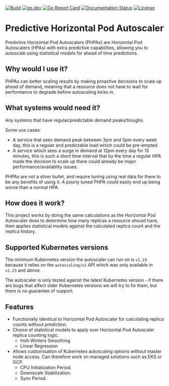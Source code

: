 [![Build](https://github.com/syswe/predictive-horizontal-pod-autoscaler/workflows/main/badge.svg)](https://github.com/syswe/predictive-horizontal-pod-autoscaler/actions)
[![go.dev](https://img.shields.io/badge/go.dev-reference-007d9c?logo=go&logoColor=white&style=flat)](https://pkg.go.dev/github.com/syswe/predictive-horizontal-pod-autoscaler)
[![Go Report Card](https://goreportcard.com/badge/github.com/syswe/predictive-horizontal-pod-autoscaler)](https://goreportcard.com/report/github.com/syswe/predictive-horizontal-pod-autoscaler)
[![Documentation Status](https://readthedocs.org/projects/predictive-horizontal-pod-autoscaler/badge/?version=latest)](https://predictive-horizontal-pod-autoscaler.readthedocs.io/en/latest)
[![License](https://img.shields.io/:license-apache-blue.svg)](https://www.apache.org/licenses/LICENSE-2.0.html)

# Predictive Horizontal Pod Autoscaler

Predictive Horizontal Pod Autoscalers (PHPAs) are Horizontal Pod Autoscalers (HPAs) with extra predictive capabilities,
allowing you to autoscale using statistical models for ahead of time predictions.

## Why would I use it?

PHPAs can better scaling results by making proactive decisions to scale up ahead of demand, meaning that a
resource does not have to wait for performance to degrade before autoscaling kicks in.

## What systems would need it?

Any systems that have regular/predictable demand peaks/troughs.

Some use cases:

* A service that sees demand peak between 3pm and 5pm every week day, this is a regular and predictable load which
could be pre-empted.
* A service which sees a surge in demand at 12pm every day for 10 minutes, this is such a short time interval that
by the time a regular HPA made the decision to scale up there could already be major performance/availablity issues.

PHPAs are not a silver bullet, and require tuning using real data for there to be any benefits of using it. A poorly
tuned PHPA could easily end up being worse than a normal HPA.

## How does it work?

This project works by doing the same calculations as the Horizontal Pod Autoscaler does to determine how many replicas
a resource should have, then applies statistical models against the calculated replica count and the replica history.

## Supported Kubernetes versions

The minimum Kubernetes version the autoscaler can run on is `v1.23` because it relies on the `autoscaling/v2` API which
was only available in `v1.23` and above.

The autoscaler is only tested against the latest Kubernetes version - if there are bugs that affect older Kubernetes
versions we will try to fix them, but there is no guarantee of support.

## Features

* Functionally identical to Horizontal Pod Autoscaler for calculating replica counts without prediction.
* Choice of statistical models to apply over Horizontal Pod Autoscaler replica counting logic.
  * Holt-Winters Smoothing
  * Linear Regression
* Allows customisation of Kubernetes autoscaling options without master node access. Can therefore work on managed
solutions such as EKS or GCP.
  * CPU Initialization Period.
  * Downscale Stabilization.
  * Sync Period.
